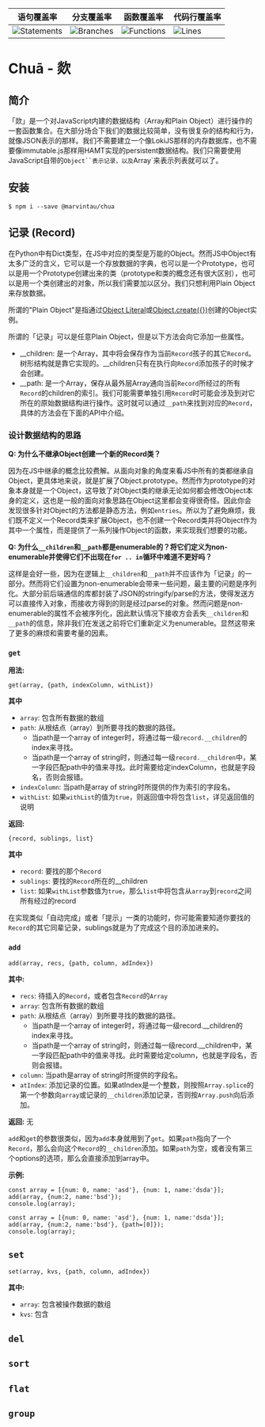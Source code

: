 | 语句覆盖率 | 分支覆盖率 | 函数覆盖率 | 代码行覆盖率 |
| -----------|----------|-----------|-------|
| ![Statements](https://img.shields.io/badge/Coverage-77.76%25-red.svg) | ![Branches](https://img.shields.io/badge/Coverage-67.7%25-red.svg) | ![Functions](https://img.shields.io/badge/Coverage-75%25-red.svg) | ![Lines](https://img.shields.io/badge/Coverage-78.14%25-red.svg) |

Chuā - 欻
=========

## 简介

「欻」是一个对JavaScript内建的数据结构（Array和Plain Object）进行操作的一套函数集合。在大部分场合下我们的数据比较简单，没有很复杂的结构和行为，就像JSON表示的那样。我们不需要建立一个像LokiJS那样的内存数据库，也不需要像immutable.js那样用HAMT实现的persistent数据结构。我们只需要使用JavaScript自带的`Object``表示记录，以及`Array`来表示列表就可以了。

## 安装
```
$ npm i --save @marvintau/chua
```

## 记录 (Record)

在Python中有Dict类型，在JS中对应的类型是万能的Object。然而JS中Object有太多广泛的含义，它可以是一个存放数据的字典，也可以是一个Prototype，也可以是用一个Prototype创建出来的类（prototype和类的概念还有很大区别），也可以是用一个类创建出的对象，所以我们需要加以区分。我们只想利用Plain Object来存放数据。

所谓的"Plain Object"是指通过[Object Literal](https://developer.mozilla.org/en-US/docs/Web/JavaScript/Guide/Grammar_and_types#Object_literals)或[Object.create({})](https://developer.mozilla.org/en-US/docs/Web/JavaScript/Reference/Global_Objects/Object/create)创建的Object实例。

所谓的「记录」可以是任意Plain Object，但是以下方法会向它添加一些属性。

* __children: 是一个Array，其中将会保存作为当前`Record`孩子的其它`Record`。树形结构就是靠它实现的。__children只有在执行向`Record`添加孩子的时候才会创建。
* __path: 是一个Array，保存从最外层Array通向当前`Record`所经过的所有`Record`的children的索引。我们可能需要单独引用`Record`时可能会涉及到对它所在的原始数据结构进行操作。这时就可以通过`__path`来找到对应的`Record`，具体的方法会在下面的API中介绍。

### 设计数据结构的思路

**Q: 为什么不继承Object创建一个新的Record类？**

因为在JS中继承的概念比较费解。从面向对象的角度来看JS中所有的类都继承自Object，更具体地来说，就是扩展了Object.prototype。然而作为prototype的对象本身就是一个Object，这导致了对Object类的继承无论如何都会修改Object本身的定义，这也是一般的面向对象思路在Object这里都会变得很奇怪。因此你会发现很多针对Object的方法都是静态方法，例如`entries`。所以为了避免麻烦，我们既不定义一个Record类来扩展Object，也不创建一个Record类并将Object作为其中一个属性，而是提供了一系列操作Object的函数，来实现我们想要的功能。

**Q: 为什么`__children`和`__path`都是enumerable的？将它们定义为non-enumerable并使得它们不出现在`for .. in`循环中难道不更好吗？**

这样是会好一些，因为在逻辑上`__children`和`__path`并不应该作为「记录」的一部分。然而将它们设置为non-enumerable会带来一些问题，最主要的问题是序列化。大部分前后端通信的库都封装了JSON的stringify/parse的方法，使得发送方可以直接传入对象，而接收方得到的则是经过parse的对象。然而问题是non-enumerable的属性不会被序列化，因此默认情况下接收方会丢失`__children`和`__path`的信息，除非我们在发送之前将它们重新定义为enumerable。显然这带来了更多的麻烦和需要考量的因素。


### `get`

**用法:**
```
get(array, {path, indexColumn, withList})
```
**其中**
* `array`:    包含所有数据的数组
* `path`:     从根结点（array）到所要寻找的数据的路径。
  * 当path是一个array of integer时，将通过每一级`record.__children`的index来寻找。
  * 当path是一个array of string时，则通过每一级`record.__children`中，某一字段匹配path中的值来寻找。此时需要给定indexColumn，也就是字段名，否则会报错。
* `indexColumn`:   当path是array of string时所提供的作为索引的字段名。
* `withList`: 如果`withList`的值为`true`，则返回值中将包含`list`，详见返回值的说明

**返回:**
```
{record, sublings, list}
```
**其中**
* `record`:   要找的那个`Record`
* `sublings`: 要找的`Record`所在的__children
* `list`: 如果`withList`参数值为`true`，那么`list`中将包含从`array`到`record`之间所有经过的record

在实现类似「自动完成」或者「提示」一类的功能时，你可能需要知道你要找的`Record`的其它同辈记录，sublings就是为了完成这个目的添加进来的。

### `add`

```
add(array, recs, {path, column, adIndex})
```
**其中:**
* `recs`:     待插入的`Record`，或者包含`Record`的`Array`
* `array`:    包含所有数据的数组
* `path`:     从根结点（array）到所要寻找的数据的路径。
  * 当path是一个array of integer时，将通过每一级record.__children的index来寻找。
  * 当path是一个array of string时，则通过每一级record.__children中，某一字段匹配path中的值来寻找。此时需要给定column，也就是字段名，否则会报错。
* `column`:   当path是array of string时所提供的字段名。
* `atIndex`: 添加记录的位置。如果atIndex是一个整数，则按照`Array.splice`的第一个参数向`array`或记录的`__children`添加记录，否则按`Array.push`向后添加。

**返回:** 无

`add`和`get`的参数很类似，因为`add`本身就用到了`get`。如果`path`指向了一个`Record`，那么会向这个`Record`的`__children`添加。如果`path`为空，或者没有第三个options的选项，那么会直接添加到array中。

**示例:**
```
const array = [{num: 0, name: 'asd'}, {num: 1, name:'dsda'}];
add(array, {num:2, name:'bsd'});
console.log(array);

const array = [{num: 0, name: 'asd'}, {num: 1, name:'dsda'}];
add(array, {num:2, name:'bsd'}, {path=[0]});
console.log(array);
```

## `set`
```
set(array, kvs, {path, column, adIndex})
```

**其中:**
* `array`:  包含被操作数据的数组
* `kvs`:    包含


## `del`
## `sort`
## `flat`
## `group`
